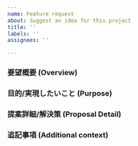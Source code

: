 ```yaml
---
name: Feature request
about: Suggest an idea for this project
title: ''
labels: ''
assignees: ''

---
```


### 要望概要 (Overview)

### 目的/実現したいこと (Purpose)

### 提案詳細/解決策 (Proposal Detail)

### 追記事項 (Additional context)

